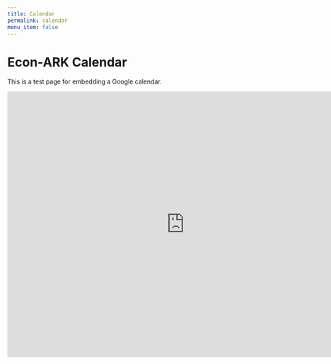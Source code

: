 ```yaml
---
title: Calendar
permalink: calendar
menu_item: false
---
```

# Econ-ARK Calendar

This is a test page for embedding a Google calendar.

<iframe src="https://calendar.google.com/calendar/embed?src=jhuecon.org_t337d5s1vghbietl0kpp9al24k%40group.calendar.google.com&amp;ctz=Europe%2FKiev" style="border: 0" width="800" height="600" frameborder="0" scrolling="no"></iframe>